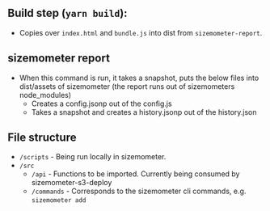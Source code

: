 ## Build step (`yarn build`):

- Copies over `index.html` and `bundle.js` into dist from `sizemometer-report`.

## sizemometer report

- When this command is run, it takes a snapshot, puts the below files into dist/assets of sizemometer (the report runs out of sizemometers node_modules)
  - Creates a config.jsonp out of the config.js
  - Takes a snapshot and creates a history.jsonp out of the history.json

## File structure

- `/scripts` - Being run locally in sizemometer.
- `/src`
  - `/api` - Functions to be imported. Currently being consumed by sizemometer-s3-deploy
  - `/commands` - Corresponds to the sizemometer cli commands, e.g. `sizemometer add`
  


